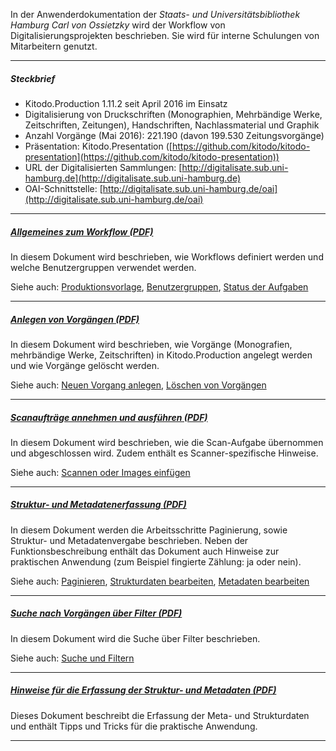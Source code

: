 In der Anwenderdokumentation der _Staats- und Universitätsbibliothek Hamburg Carl von Ossietzky_ wird der Workflow von Digitalisierungsprojekten beschrieben. Sie wird für interne Schulungen von Mitarbeitern genutzt. 

---

##### _Steckbrief_ 

- Kitodo.Production 1.11.2 seit April 2016 im Einsatz
- Digitalisierung von Druckschriften (Monographien, Mehrbändige Werke, Zeitschriften, Zeitungen), Handschriften, Nachlassmaterial und Graphik 
- Anzahl Vorgänge (Mai 2016): 221.190 (davon 199.530 Zeitungsvorgänge)
- Präsentation: Kitodo.Presentation ([https://github.com/kitodo/kitodo-presentation](https://github.com/kitodo/kitodo-presentation))
- URL der Digitalisierten Sammlungen: [http://digitalisate.sub.uni-hamburg.de](http://digitalisate.sub.uni-hamburg.de)
- OAI-Schnittstelle: [http://digitalisate.sub.uni-hamburg.de/oai](http://digitalisate.sub.uni-hamburg.de/oai)

---

##### _[Allgemeines zum Workflow (PDF)](SUBHH_Doku/Allgemeines_zum_Workflow_Medienwerkstatt.pdf)_

In diesem Dokument wird beschrieben, wie Workflows definiert werden und welche Benutzergruppen verwendet werden. 

Siehe auch: [Produktionsvorlage](https://github.com/kitodo/kitodo-production/wiki/Produktionsvorlage),  [Benutzergruppen](https://github.com/kitodo/kitodo-production/wiki/Benutzergruppen), [Status der Aufgaben](https://github.com/kitodo/kitodo-production/wiki/Status-der-Aufgaben)

---

##### _[Anlegen von Vorgängen (PDF)](SUBHH_Doku/Anlegen_von_Vorgaengen_Medienwerkstatt.pdf)_

In diesem Dokument wird beschrieben, wie Vorgänge (Monografien, mehrbändige Werke, Zeitschriften) in Kitodo.Production angelegt werden und wie Vorgänge gelöscht werden. 

Siehe auch: [Neuen Vorgang anlegen](https://github.com/kitodo/kitodo-production/wiki/Neuen-Vorgang-anlegen), [Löschen von Vorgängen](https://github.com/kitodo/kitodo-production/wiki/L%C3%B6schen-von-Vorg%C3%A4ngen)

---

##### _[Scanaufträge annehmen und ausführen (PDF)](SUBHH_Doku/Scanauftraege_annehmen_und_ausfuehren_Medienwerkstatt.pdf)_

In diesem Dokument wird beschrieben, wie die Scan-Aufgabe übernommen und abgeschlossen wird. Zudem enthält es Scanner-spezifische Hinweise. 

Siehe auch: [Scannen oder Images einfügen](https://github.com/kitodo/kitodo-production/wiki/Scannen-oder-Images-einf%C3%BCgen) 

---

##### _[Struktur- und Metadatenerfassung (PDF)](SUBHH_Doku/Struktur_und_Metadatenerfassung_Medienwerkstatt.pdf)_

In diesem Dokument werden die Arbeitsschritte Paginierung, sowie Struktur- und Metadatenvergabe beschrieben. Neben der Funktionsbeschreibung enthält das Dokument auch Hinweise zur praktischen Anwendung (zum Beispiel fingierte Zählung: ja oder nein). 

Siehe auch: [Paginieren](https://github.com/kitodo/kitodo-production/wiki/Paginieren), [Strukturdaten bearbeiten](https://github.com/kitodo/kitodo-production/wiki/Strukturdaten-bearbeiten), [Metadaten bearbeiten](https://github.com/kitodo/kitodo-production/wiki/Metadaten-bearbeiten)

---

##### _[Suche nach Vorgängen über Filter (PDF)](SUBHH_Doku/Suche_nach_Vorgaengen_ueber_Filter_Medienwerkstatt.pdf)_

In diesem Dokument wird die Suche über Filter beschrieben. 

Siehe auch: [Suche und Filtern](https://github.com/kitodo/kitodo-production/wiki/Suche-und-Filtern)

---

##### _[Hinweise für die Erfassung der Struktur- und Metadaten (PDF)](SUBHH_Doku/Hinweise_fuer_die_Erfassung_der_Struktur_und_Metadaten_Medienwerkstatt.pdf)_

Dieses Dokument beschreibt die Erfassung der Meta- und Strukturdaten und enthält Tipps und Tricks für die praktische Anwendung.

---